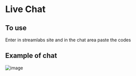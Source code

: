 # Live Chat

## To use

Enter in streamlabs site and in the chat area paste the codes

## Example of chat

![image](https://user-images.githubusercontent.com/49729323/122772259-9061b700-d27d-11eb-940d-f5517154a95d.png)
